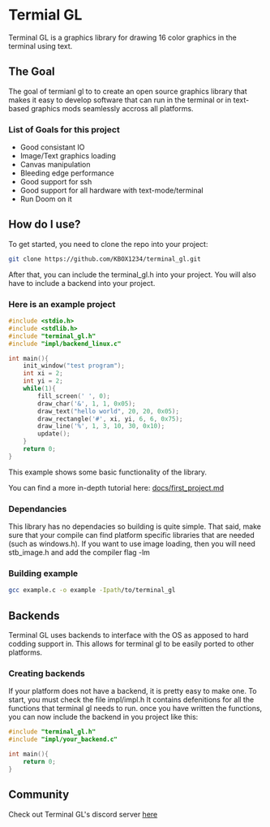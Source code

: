 # Termial GL

Terminal GL is a graphics library for drawing 16 color graphics in the terminal using text.

## The Goal
The goal of termianl gl to to create an open source graphics library that makes it easy to develop software that can run in the terminal or in text-based graphics mods seamlessly accross all platforms.

### List of Goals for this project
- Good consistant IO
- Image/Text graphics loading
- Canvas manipulation
- Bleeding edge performance
- Good support for ssh
- Good support for all hardware with text-mode/terminal
- Run Doom on it

## How do I use?
To get started, you need to clone the repo into your project:
```sh
git clone https://github.com/KBOX1234/terminal_gl.git
```
After that, you can include the terminal_gl.h into your project.
You will also have to include a backend into your project.

### Here is an example project
```c
#include <stdio.h>
#include <stdlib.h>
#include "terminal_gl.h"
#include "impl/backend_linux.c"

int main(){
    init_window("test program");
    int xi = 2;
    int yi = 2;
    while(1){
        fill_screen(' ', 0);
        draw_char('&', 1, 1, 0x05);
        draw_text("hello world", 20, 20, 0x05);
        draw_rectangle('#', xi, yi, 6, 6, 0x75);
        draw_line('%', 1, 3, 10, 30, 0x10);
        update();
    }
    return 0;
}
```
This example shows some basic functionality of the library.

You can find a more in-depth tutorial here: [docs/first_project.md](docs/first_project.md)

### Dependancies
This library has no dependacies so building is quite simple.
That said, make sure that your compile can find platform specific libraries that are needed (such as windows.h).
If you want to use image loading, then you will need stb_image.h and add the compiler flag -lm

### Building example
```sh
gcc example.c -o example -Ipath/to/terminal_gl
```
## Backends
Terminal GL uses backends to interface with the OS as apposed to hard codding support in.
This allows for terminal gl to be easily ported to other platforms.
### Creating backends
If your platform does not have a backend, it is pretty easy to make one.
To start, you must check the file impl/impl.h
It contains defenitions for all the functions that terminal gl needs to run.
once you have written the functions, you can now include the backend in you project like this:
```c
#include "terminal_gl.h"
#include "impl/your_backend.c"

int main(){
    return 0;
}
```
## Community
Check out Terminal GL's discord server [here](https://discord.gg/UkDNFYFatQ)
